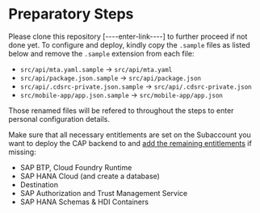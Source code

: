 # Preparatory Steps

Please clone this repository [----enter-link----] to further proceed if not done yet. To configure and deploy, kindly copy the `.sample` files as listed below and remove the `.sample` extension from each file:

- `src/api/mta.yaml.sample` &rarr; `src/api/mta.yaml`
- `src/api/package.json.sample` &rarr; `src/api/package.json`
- `src/api/.cdsrc-private.json.sample` &rarr; `src/api/.cdsrc-private.json`
- `src/mobile-app/app.json.sample` &rarr; `src/mobile-app/app.json`

Those renamed files will be refered to throughout the steps to enter personal configuration details.

Make sure that all necessary entitlements are set on the Subaccount you want to deploy the CAP backend to and [add the remaining entitlements](https://developers.sap.com/tutorials/cp-cf-entitlements-add.html) if missing:

- SAP BTP, Cloud Foundry Runtime
- SAP HANA Cloud (and create a database)
- Destination
- SAP Authorization and Trust Management Service
- SAP HANA Schemas & HDI Containers
